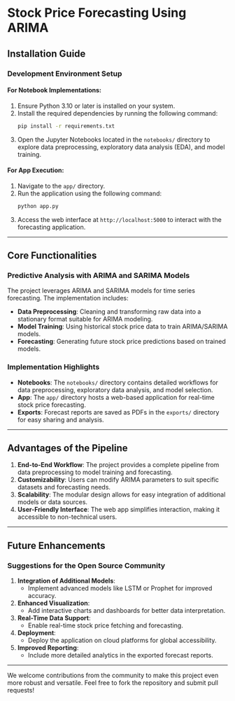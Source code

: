# Stock Price Forecasting Using ARIMA

## Installation Guide

### Development Environment Setup

#### For Notebook Implementations:
1. Ensure Python 3.10 or later is installed on your system.
2. Install the required dependencies by running the following command:
   ```bash
   pip install -r requirements.txt
   ```
3. Open the Jupyter Notebooks located in the `notebooks/` directory to explore data preprocessing, exploratory data analysis (EDA), and model training.

#### For App Execution:
1. Navigate to the `app/` directory.
2. Run the application using the following command:
   ```bash
   python app.py
   ```
3. Access the web interface at `http://localhost:5000` to interact with the forecasting application.

---

## Core Functionalities

### Predictive Analysis with ARIMA and SARIMA Models
The project leverages ARIMA and SARIMA models for time series forecasting. The implementation includes:
- **Data Preprocessing**: Cleaning and transforming raw data into a stationary format suitable for ARIMA modeling.
- **Model Training**: Using historical stock price data to train ARIMA/SARIMA models.
- **Forecasting**: Generating future stock price predictions based on trained models.

### Implementation Highlights
- **Notebooks**: The `notebooks/` directory contains detailed workflows for data preprocessing, exploratory data analysis, and model selection.
- **App**: The `app/` directory hosts a web-based application for real-time stock price forecasting.
- **Exports**: Forecast reports are saved as PDFs in the `exports/` directory for easy sharing and analysis.

---

## Advantages of the Pipeline

1. **End-to-End Workflow**: The project provides a complete pipeline from data preprocessing to model training and forecasting.
2. **Customizability**: Users can modify ARIMA parameters to suit specific datasets and forecasting needs.
3. **Scalability**: The modular design allows for easy integration of additional models or data sources.
4. **User-Friendly Interface**: The web app simplifies interaction, making it accessible to non-technical users.

---

## Future Enhancements

### Suggestions for the Open Source Community
1. **Integration of Additional Models**:
   - Implement advanced models like LSTM or Prophet for improved accuracy.
2. **Enhanced Visualization**:
   - Add interactive charts and dashboards for better data interpretation.
3. **Real-Time Data Support**:
   - Enable real-time stock price fetching and forecasting.
4. **Deployment**:
   - Deploy the application on cloud platforms for global accessibility.
5. **Improved Reporting**:
   - Include more detailed analytics in the exported forecast reports.

---

We welcome contributions from the community to make this project even more robust and versatile. Feel free to fork the repository and submit pull requests!